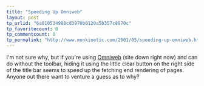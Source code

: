 ```yaml
---
title: "Speeding Up Omniweb"
layout: post
tp_urlid: "6a010534988cd3970b0120a5b357c8970c"
tp_favoritecount: 0
tp_commentcount: 0
tp_permalink: "http://www.monkinetic.com/2001/05/speeding-up-omniweb.html"
---
```

I&#39;m not sure why, but if you&#39;re using <a href="http://www.omnigroup.com/products/omniweb">Omniweb</a> (site down right now) and can do without the toolbar, hiding it using the little clear button on the right side of the title bar seems to speed up the fetching end rendering of pages. Anyone out there want to venture a guess as to why?
